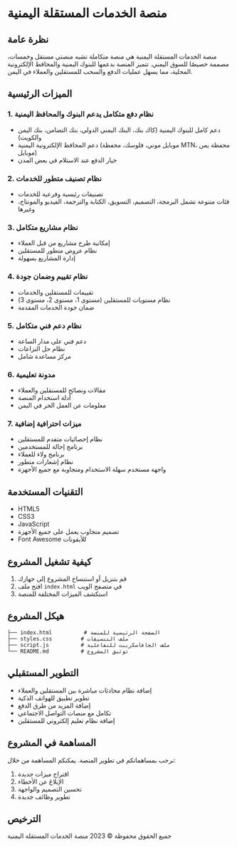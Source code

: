 # منصة الخدمات المستقلة اليمنية

## نظرة عامة

منصة الخدمات المستقلة اليمنية هي منصة متكاملة تشبه منصتي مستقل وخمسات، مصممة خصيصًا للسوق اليمني. تتميز المنصة بدعمها للبنوك اليمنية والمحافظ الإلكترونية المحلية، مما يسهل عمليات الدفع والسحب للمستقلين والعملاء في اليمن.

## الميزات الرئيسية

### 1. نظام دفع متكامل يدعم البنوك والمحافظ اليمنية
- دعم كامل للبنوك اليمنية (كاك بنك، البنك اليمني الدولي، بنك التضامن، بنك اليمن والكويت)
- دعم المحافظ الإلكترونية اليمنية (موبايل موني، فلوسك، محفظة MTN، محفظة يمن موبايل)
- خيار الدفع عند الاستلام في بعض المدن

### 2. نظام تصنيف متطور للخدمات
- تصنيفات رئيسية وفرعية للخدمات
- فئات متنوعة تشمل البرمجة، التصميم، التسويق، الكتابة والترجمة، الفيديو والمونتاج، وغيرها

### 3. نظام مشاريع متكامل
- إمكانية طرح مشاريع من قبل العملاء
- نظام عروض متطور للمستقلين
- إدارة المشاريع بسهولة

### 4. نظام تقييم وضمان جودة
- تقييمات للمستقلين والخدمات
- نظام مستويات للمستقلين (مستوى 1، مستوى 2، مستوى 3)
- ضمان جودة الخدمات المقدمة

### 5. نظام دعم فني متكامل
- دعم فني على مدار الساعة
- نظام حل النزاعات
- مركز مساعدة شامل

### 6. مدونة تعليمية
- مقالات ونصائح للمستقلين والعملاء
- أدلة استخدام المنصة
- معلومات عن العمل الحر في اليمن

### 7. ميزات احترافية إضافية
- نظام إحصائيات متقدم للمستقلين
- برنامج إحالة للمستخدمين
- برنامج ولاء للعملاء
- نظام إشعارات متطور
- واجهة مستخدم سهلة الاستخدام ومتجاوبة مع جميع الأجهزة

## التقنيات المستخدمة

- HTML5
- CSS3
- JavaScript
- تصميم متجاوب يعمل على جميع الأجهزة
- Font Awesome للأيقونات

## كيفية تشغيل المشروع

1. قم بتنزيل أو استنساخ المشروع إلى جهازك
2. افتح ملف `index.html` في متصفح الويب
3. استكشف الميزات المختلفة للمنصة

## هيكل المشروع

```
├── index.html          # الصفحة الرئيسية للمنصة
├── styles.css         # ملف التنسيقات
├── script.js          # ملف الجافاسكريبت للتفاعلية
└── README.md          # توثيق المشروع
```

## التطوير المستقبلي

- إضافة نظام محادثات مباشرة بين المستقلين والعملاء
- تطوير تطبيق للهواتف الذكية
- إضافة المزيد من طرق الدفع
- تكامل مع منصات التواصل الاجتماعي
- إضافة نظام تعليم إلكتروني للمستقلين

## المساهمة في المشروع

نرحب بمساهماتكم في تطوير المنصة. يمكنكم المساهمة من خلال:

1. اقتراح ميزات جديدة
2. الإبلاغ عن الأخطاء
3. تحسين التصميم والواجهة
4. تطوير وظائف جديدة

## الترخيص

جميع الحقوق محفوظة © 2023 منصة الخدمات المستقلة اليمنية